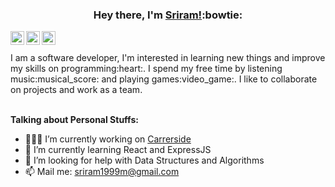 ### <div align='center'>Hey there, I'm [Sriram!](https://github.com/sriram-24):bowtie:</div>
<a href="https://www.linkedin.com/in/sriram-m-360560151/">
  <img align="left" alt="Sriram's LinkdeIN" width="22px" src="https://cdn.jsdelivr.net/npm/simple-icons@v3/icons/linkedin.svg" />
</a>
<a href="https://www.instagram.com/the_kings._.man_/">
  <img align="left" alt="Sriram's Instagram" width="22px" src="https://cdn.jsdelivr.net/npm/simple-icons@v3/icons/instagram.svg" />
</a>
<a href="https://www.codepen.io/sriram-24">
  <img align="left" alt="Sriram's codepen" width="22px" src="https://cdn.jsdelivr.net/npm/simple-icons@3.1.0/icons/codepen.svg" />
</a>

<br />
<br />
I am a software developer, I'm interested in learning new things and improve my skills on programming:heart:. I spend my free time by listening music:musical_score: and playing games:video_game:. I like to collaborate on projects and work as a team.
<br />
<br />

**Talking about Personal Stuffs:**

- 👨🏽‍💻 I’m currently working on [Carrerside](https://github.com/sriram-24/Careerside/)
- 🌱 I’m currently learning React and ExpressJS
- 🤔 I’m looking for help with Data Structures and Algorithms 
- 📫 Mail me: sriram1999m@gmail.com
